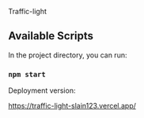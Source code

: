 Traffic-light

## Available Scripts

In the project directory, you can run:

### `npm start`

Deployment version:

https://traffic-light-slain123.vercel.app/

